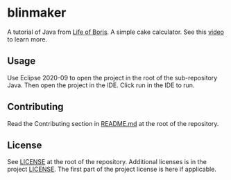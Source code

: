 # blinmaker

A tutorial of Java from [Life of Boris](https://www.youtube.com/c/LifeofBoris). A simple cake calculator.
See this [video](https://youtu.be/FMIZEfjYmtM) to learn more.

## Usage

Use Eclipse 2020-09 to open the project in the root of the sub-repository Java. Then open the project in the IDE. Click run in the IDE to run.

## Contributing

Read the Contributing section in [README.md](../../README.md) at the root of the repository.

## License

See [LICENSE](../../LICENSE) at the root of the repository. Additional licenses is in the project [LICENSE](./LICENSE).
The first part of the project license is here if applicable.
